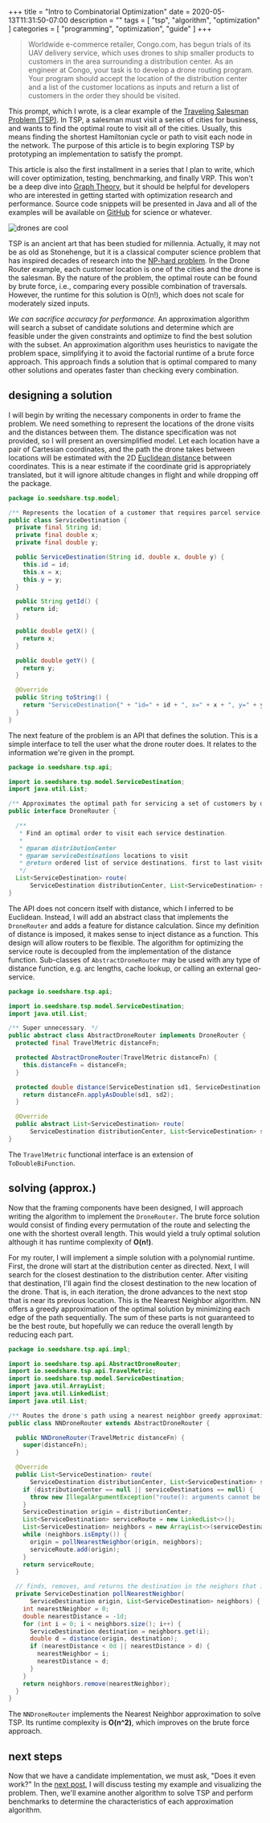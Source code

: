 +++
title = "Intro to Combinatorial Optimization"
date = 2020-05-13T11:31:50-07:00
description = ""
tags = [ "tsp", "algorithm", "optimization" ]
categories = [ "programming", "optimization", "guide" ]
+++

> Worldwide e-commerce retailer, Congo.com, has begun trials of its UAV delivery
service, which uses drones to ship smaller products to customers in the area
surrounding a distribution center. As an engineer at Congo, your task is to
develop a drone routing program. Your program should accept the location of the
distribution center and a list of the customer locations as inputs and return a
list of customers in the order they should be visited.

This prompt, which I wrote, is a clear example of the [Traveling Salesman
Problem (TSP)][tsp]. In TSP, a salesman must visit a series of cities for business,
and wants to find the optimal route to visit all of the cities. Usually, this
means finding the shortest Hamiltonian cycle or path to visit each node in the
network. The purpose of this article is to begin exploring TSP by prototyping
an implementation to satisfy the prompt.

This article is also the first installment in a series that I plan to write,
which will cover optimization, testing, benchmarking, and finally VRP. This
won't be a deep dive into [Graph Theory][graph], but it should be helpful for developers
who are interested in getting started with optimization research and
performance. Source code snippets will be presented in Java and all of the
examples will be available on [GitHub][repo] for science or whatever.

![drones are cool](/tsp/drone.jpg)

TSP is an ancient art that has been studied for millennia. Actually, it may not
be as old as Stonehenge, but it is a classical computer science problem that has
inspired decades of research into the [NP-hard problem][karp]. In the Drone Router
example, each customer location is one of the cities and the drone is the
salesman. By the nature of the problem, the optimal route can be found by brute
force, i.e., comparing every possible combination of traversals. However, the
runtime for this solution is O(n!), which does not scale for moderately sized
inputs.

_We can sacrifice accuracy for performance._ An approximation algorithm will
search a subset of candidate solutions and determine which are feasible under
the given constraints and optimize to find the best solution with the subset. An approximation algorithm uses heuristics to navigate the problem space,
simplifying it to avoid the factorial runtime of a brute force approach. This
approach finds a solution that is optimal compared to many other solutions and operates faster than checking every combination.

## designing a solution
I will begin by writing the necessary components in order to frame the problem.
We need something to represent the locations of the drone visits and the distances
between them. The distance specification was not provided, so I will present an
oversimplified model. Let each location have a pair of Cartesian coordinates,
and the path the drone takes between locations will be estimated with the 2D
[Euclidean distance][eucl] between coordinates. This is a near estimate if the
coordinate grid is appropriately translated, but it will ignore altitude changes
in flight and while dropping off the package.

```java
package io.seedshare.tsp.model;

/** Represents the location of a customer that requires parcel service. */
public class ServiceDestination {
  private final String id;
  private final double x;
  private final double y;

  public ServiceDestination(String id, double x, double y) {
    this.id = id;
    this.x = x;
    this.y = y;
  }

  public String getId() {
    return id;
  }

  public double getX() {
    return x;
  }

  public double getY() {
    return y;
  }

  @Override
  public String toString() {
    return "ServiceDestination{" + "id=" + id + ", x=" + x + ", y=" + y + '}';
  }
}
```

The next feature of the problem is an API that defines the solution. This is a
simple interface to tell the user what the drone router does. It relates to the
information we're given in the prompt.

```java
package io.seedshare.tsp.api;

import io.seedshare.tsp.model.ServiceDestination;
import java.util.List;

/** Approximates the optimal path for servicing a set of customers by drone. */
public interface DroneRouter {

  /**
   * Find an optimal order to visit each service destination.
   *
   * @param distributionCenter
   * @param serviceDestinations locations to visit
   * @return ordered list of service destinations, first to last visited
   */
  List<ServiceDestination> route(
      ServiceDestination distributionCenter, List<ServiceDestination> serviceDestinations);
}
```

The API does not concern itself with distance, which I inferred to be Euclidean.
Instead, I will add an abstract class that implements the `DroneRouter` and adds
a feature for distance calculation. Since my definition of distance is imposed,
it makes sense to inject distance as a function. This design will allow routers
to be flexible. The algorithm for optimizing the service route is decoupled from
the implementation of the distance function. Sub-classes of
`AbstractDroneRouter` may be used with any type of distance function, e.g. arc
lengths, cache lookup, or calling an external geo-service.

```java
package io.seedshare.tsp.api;

import io.seedshare.tsp.model.ServiceDestination;
import java.util.List;

/** Super unnecessary. */
public abstract class AbstractDroneRouter implements DroneRouter {
  protected final TravelMetric distanceFn;

  protected AbstractDroneRouter(TravelMetric distanceFn) {
    this.distanceFn = distanceFn;
  }

  protected double distance(ServiceDestination sd1, ServiceDestination sd2) {
    return distanceFn.applyAsDouble(sd1, sd2);
  }

  @Override
  public abstract List<ServiceDestination> route(
      ServiceDestination distributionCenter, List<ServiceDestination> serviceDestinations);
}
```

The `TravelMetric` functional interface is an extension of `ToDoubleBiFunction`.

## solving (approx.)
Now that the framing components have been designed, I will approach writing the algorithm to implement the `DroneRouter`. The brute force solution would consist
of finding every permutation of the route and selecting the one with the
shortest overall length. This would yield a truly optimal solution although it has
runtime complexity of __O(n!)__.

For my router, I will implement a simple solution with a polynomial runtime.
First, the drone will start at the distribution center as directed. Next, I will
search for the closest destination to the distribution center. After visiting
that destination, I'll again find the closest destination to the new location of
the drone. That is, in each iteration, the drone advances to the next stop that
is near its previous location. This is the Nearest Neighbor algorithm. NN
offers a greedy approximation of the optimal solution by minimizing each edge of
the path sequentially. The sum of these parts is not guaranteed to be the best
route, but hopefully we can reduce the overall length by reducing each part.

```java
package io.seedshare.tsp.api.impl;

import io.seedshare.tsp.api.AbstractDroneRouter;
import io.seedshare.tsp.api.TravelMetric;
import io.seedshare.tsp.model.ServiceDestination;
import java.util.ArrayList;
import java.util.LinkedList;
import java.util.List;

/** Routes the drone's path using a nearest neighbor greedy approximation. */
public class NNDroneRouter extends AbstractDroneRouter {

  public NNDroneRouter(TravelMetric distanceFn) {
    super(distanceFn);
  }

  @Override
  public List<ServiceDestination> route(
      ServiceDestination distributionCenter, List<ServiceDestination> serviceDestinations) {
    if (distributionCenter == null || serviceDestinations == null) {
      throw new IllegalArgumentException("route(): arguments cannot be null");
    }
    ServiceDestination origin = distributionCenter;
    List<ServiceDestination> serviceRoute = new LinkedList<>();
    List<ServiceDestination> neighbors = new ArrayList<>(serviceDestinations);
    while (neighbors.isEmpty()) {
      origin = pollNearestNeighbor(origin, neighbors);
      serviceRoute.add(origin);
    }
    return serviceRoute;
  }

  // finds, removes, and returns the destination in the neighors that is nearest to the origin
  private ServiceDestination pollNearestNeighbor(
      ServiceDestination origin, List<ServiceDestination> neighbors) {
    int nearestNeighbor = 0;
    double nearestDistance = -1d;
    for (int i = 0; i < neighbors.size(); i++) {
      ServiceDestination destination = neighbors.get(i);
      double d = distance(origin, destination);
      if (nearestDistance < 0d || nearestDistance > d) {
        nearestNeighbor = i;
        nearestDistance = d;
      }
    }
    return neighbors.remove(nearestNeighbor);
  }
}
```

The `NNDroneRouter` implements the Nearest Neighbor approximation to solve TSP.
Its runtime complexity is __O(n^2)__, which improves on the brute force
approach.

## next steps
Now that we have a candidate implementation, we must ask, "Does it even work?"
In the [next post](/blog/tsp2), I will discuss testing my example and
visualizing the problem. Then, we'll examine another algorithm to solve TSP and
perform benchmarks to determine the characteristics of each approximation
algorithm.

[tsp]: https://en.wikipedia.org/wiki/Travelling_salesman_problem
[graph]: https://ocw.mit.edu/courses/mathematics/18-315-combinatorial-theory-introduction-to-graph-theory-extremal-and-enumerative-combinatorics-spring-2005/
[repo]: https://github.com/kevvurs/combinatorics
[karp]: https://en.wikipedia.org/wiki/Karp%27s_21_NP-complete_problems
[eucl]: https://mathworld.wolfram.com/Distance.html
